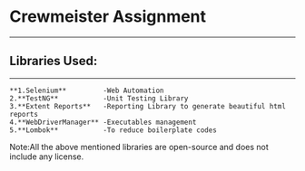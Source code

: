 # Crewmeister Assignment

---
## Libraries Used:

----
    **1.Selenium**         -Web Automation
    2.**TestNG**           -Unit Testing Library
    3.**Extent Reports**   -Reporting Library to generate beautiful html reports
    4.**WebDriverManager** -Executables management
    5.**Lombok**           -To reduce boilerplate codes

Note:All the above mentioned libraries are open-source and does not include any license.



